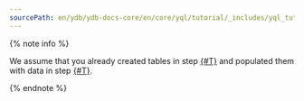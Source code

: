 ```yaml
---
sourcePath: en/ydb/ydb-docs-core/en/core/yql/tutorial/_includes/yql_tutorial_prerequisites.md
---
```

{% note info %}

We assume that you already created tables in step [{#T}](../create_demo_tables.md) and populated them with data in step [{#T}](../fill_tables_with_data.md).

{% endnote %}
